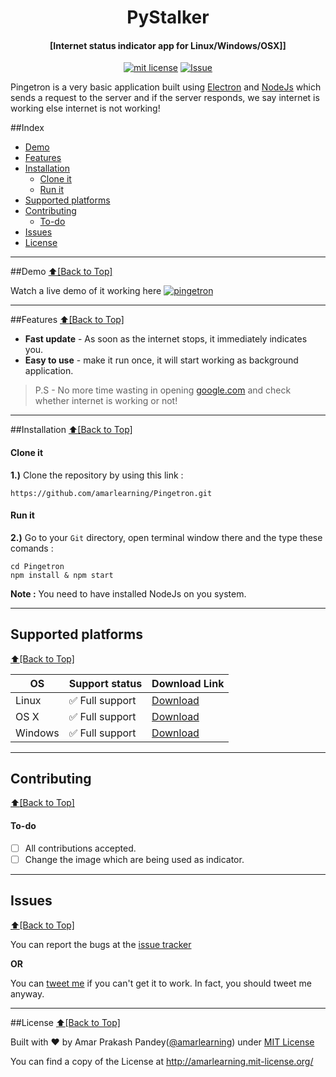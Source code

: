 <h1 align="center" id="pingetron">PyStalker</h1>
<h4 align="center">[Internet status indicator app for Linux/Windows/OSX]]</h4>

<p align="center">
<a href="http://amarlearning.mit-license.org/"><img src="https://img.shields.io/pypi/l/pyzipcode-cli.svg" alt="mit license"></a>
<a href="https://github.com/amarlearning/Pingetron/issues"><img src="https://camo.githubusercontent.com/926d8ca67df15de5bd1abac234c0603d94f66c00/68747470733a2f2f696d672e736869656c64732e696f2f62616467652f636f6e747269627574696f6e732d77656c636f6d652d627269676874677265656e2e7376673f7374796c653d666c6174" alt="Issue"></a>
</p>
Pingetron is a very basic application built using <a href="http://electron.atom.io">Electron</a> and <a href="https://nodejs.org">NodeJs</a> which sends a request to the server and if the server responds, we say internet is working else internet is not working!

##Index
- [Demo](#demo)
- [Features](#features)
- [Installation](#installation)
  - [Clone it](#clone-it)
  - [Run it](#run-it)
- [Supported platforms](#supported-platforms)
- [Contributing](#contributing)
  - [To-do](#to-do)
- [Issues](#issues)
- [License](#license)


***

##Demo
[:arrow_up:\[Back to Top\]](https://github.com/amarlearning/Pingetron#pingetron)

Watch a live demo of it working here
[![pingetron](https://github.com/amarlearning/Pingetron/raw/master/screenshot/demo.png)](https://youtu.be/D_JO7XkmahQ)

***

##Features
[:arrow_up:\[Back to Top\]](https://github.com/amarlearning/Pingetron#pingetron)
 
- **Fast update** - As soon as the internet stops, it immediately indicates you.
- **Easy to use** - make it run once, it will start working as background application.

> P.S - No more time wasting in opening <a href="www.google.com">google.com</a> and check whether internet is working or not! 

***

##Installation
[:arrow_up:\[Back to Top\]](https://github.com/amarlearning/Pingetron#pingetron)

#### Clone it

<b>1.)</b> Clone the repository by using this link :
```
https://github.com/amarlearning/Pingetron.git
```
#### Run it

<b>2.)</b> Go to your ```Git``` directory, open terminal window there and the type these comands :
```
cd Pingetron
npm install & npm start
```

<b>Note :</b> You need to have installed NodeJs on you system.

***

## Supported platforms
[:arrow_up:\[Back to Top\]](https://github.com/amarlearning/Pingetron#pingetron)

| OS | Support status | Download Link |
| --- | --- | ---|
| Linux | :white_check_mark: Full support | <a href="">Download</a> |
| OS X | :white_check_mark: Full support  | <a href="">Download</a> |
| Windows | :white_check_mark: Full support | <a href="">Download</a> |

***

## Contributing
[:arrow_up:\[Back to Top\]](https://github.com/amarlearning/Pingetron#pingetron)

#### To-do
    
- [ ] All contributions accepted.
- [ ] Change the image which are being used as indicator.

***

## Issues
[:arrow_up:\[Back to Top\]](https://github.com/amarlearning/Pingetron#pingetron)

You can report the bugs at the [issue tracker](https://github.com/amarlearning/Pingetron/issues)

**OR**

You can [tweet me](https://twitter.com/amarpandey007) if you can't get it to work. In fact, you should tweet me anyway.

***

##License
[:arrow_up:\[Back to Top\]](https://github.com/amarlearning/Pingetron#pingetron)

Built with ♥ by Amar Prakash Pandey([@amarlearning](http://github.com/amarlearning)) under [MIT License](http://amarlearning.mit-license.org/) 

You can find a copy of the License at http://amarlearning.mit-license.org/
